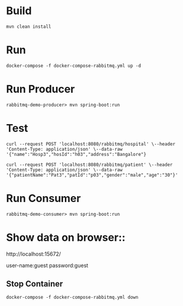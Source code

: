 # Build
``` 
mvn clean install
```


# Run
``` 
docker-compose -f docker-compose-rabbitmq.yml up -d
```


# Run Producer
``` 
rabbitmq-demo-producer> mvn spring-boot:run
```


# Test
``` 
curl --request POST 'localhost:8080/rabbitmq/hospital' \--header 'Content-Type: application/json' \--data-raw '{"name":"Hosp3","hosId":"h03","address":"Bangalore"}

curl --request POST 'localhost:8080/rabbitmq/patient' \--header 'Content-Type: application/json' \--data-raw '{"patientName":"Pat3","patId":"p03","gender":"male","age":"30"}'
```


# Run Consumer
``` 
rabbitmq-demo-consumer> mvn spring-boot:run
```


# Show data on browser::

http://localhost:15672/

user-name:guest
password:guest


## Stop Container
``` 
docker-compose -f docker-compose-rabbitmq.yml down
```
